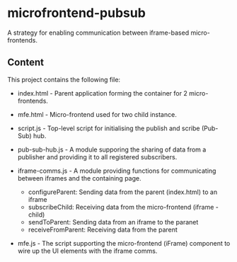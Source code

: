 # microfrontend-pubsub

A strategy for enabling communication between iframe-based micro-frontends.

## Content

This project contains the following file:

- index.html - Parent application forming the container for 2 micro-frontends.
- mfe.html - Micro-frontend used for two child instance.

- script.js - Top-level script for initialising the publish and scribe (Pub-Sub) hub.
- pub-sub-hub.js - A module supporing the sharing of data from a publisher and providing it to all registered subscribers.
- iframe-comms.js - A module providing functions for communicating between iframes and the containing page.
  - configureParent: Sending data from the parent (index.html) to an iframe
  - subscribeChild: Receiving data from the micro-frontend (iframe - child)
  - sendToParent: Sending data from an iframe to the paranet
  - receiveFromParent: Receiving data from the parent
- mfe.js - The script supporting the micro-frontend (iFrame) component to wire up the UI elements with the iframe comms.
